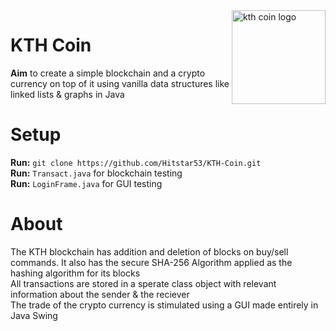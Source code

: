 <img align=right alt="kth coin logo" width="150px" src="https://user-images.githubusercontent.com/84141920/199963035-55673cc0-d085-4722-96b2-b47b7f52dbd6.png"/>    
  
# KTH Coin  
**Aim** to create a simple blockchain and a crypto currency on top of it using vanilla data structures like linked lists & graphs in Java  

# Setup
**Run:** `git clone https://github.com/Hitstar53/KTH-Coin.git`  
**Run:** `Transact.java` for blockchain testing  
**Run:** `LoginFrame.java` for GUI testing  

# About
The KTH blockchain has addition and deletion of blocks on buy/sell commands. It also has the secure SHA-256 Algorithm applied as the hashing algorithm for its blocks  
All transactions are stored in a sperate class object with relevant information about the sender & the reciever  
The trade of the crypto currency is stimulated using a GUI made entirely in Java Swing  
